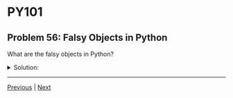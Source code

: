 # PY101
## Problem 56: Falsy Objects in Python

What are the falsy objects in Python?

<details>
<summary>Solution:</summary>

- `None`
- `False`
- `0` of any numeric type (e.g., `0`, `0.0`, `0j`)
- `""` (empty string)
- `[]` (empty list)
- `{}` (empty dictionary)
- `()` (empty tuple)
- `set()` (empty set)
- ...any other empty collections

Everything else is truthy! This includes:
- Non-zero numbers (including negative numbers)
- Non-empty strings (including `"False"` and `"0"`)
- Non-empty collections
- All objects by default (unless they define special methods to be falsy)

Example:
```python
# All falsy:
if not None: print("None is falsy")
if not 0: print("0 is falsy")
if not "": print("empty string is falsy")
if not []: print("empty list is falsy")

# All truthy:
if -1: print("-1 is truthy")
if "False": print("'False' string is truthy")
if [0]: print("list containing 0 is truthy")
```

</details>

---

[Previous](55.md) | [Next](57.md)

